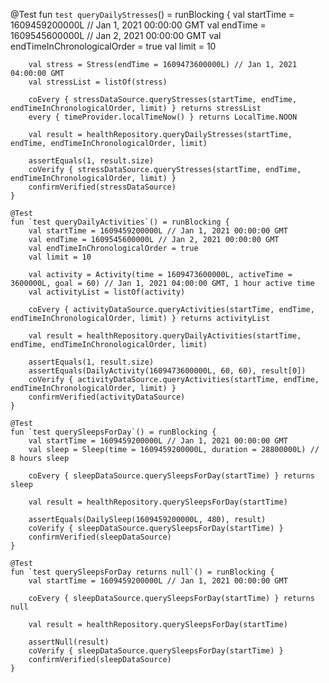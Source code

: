 
   @Test
    fun `test queryDailyStresses`() = runBlocking {
        val startTime = 1609459200000L // Jan 1, 2021 00:00:00 GMT
        val endTime = 1609545600000L // Jan 2, 2021 00:00:00 GMT
        val endTimeInChronologicalOrder = true
        val limit = 10

        val stress = Stress(endTime = 1609473600000L) // Jan 1, 2021 04:00:00 GMT
        val stressList = listOf(stress)

        coEvery { stressDataSource.queryStresses(startTime, endTime, endTimeInChronologicalOrder, limit) } returns stressList
        every { timeProvider.localTimeNow() } returns LocalTime.NOON

        val result = healthRepository.queryDailyStresses(startTime, endTime, endTimeInChronologicalOrder, limit)

        assertEquals(1, result.size)
        coVerify { stressDataSource.queryStresses(startTime, endTime, endTimeInChronologicalOrder, limit) }
        confirmVerified(stressDataSource)
    }

    @Test
    fun `test queryDailyActivities`() = runBlocking {
        val startTime = 1609459200000L // Jan 1, 2021 00:00:00 GMT
        val endTime = 1609545600000L // Jan 2, 2021 00:00:00 GMT
        val endTimeInChronologicalOrder = true
        val limit = 10

        val activity = Activity(time = 1609473600000L, activeTime = 3600000L, goal = 60) // Jan 1, 2021 04:00:00 GMT, 1 hour active time
        val activityList = listOf(activity)

        coEvery { activityDataSource.queryActivities(startTime, endTime, endTimeInChronologicalOrder, limit) } returns activityList

        val result = healthRepository.queryDailyActivities(startTime, endTime, endTimeInChronologicalOrder, limit)

        assertEquals(1, result.size)
        assertEquals(DailyActivity(1609473600000L, 60, 60), result[0])
        coVerify { activityDataSource.queryActivities(startTime, endTime, endTimeInChronologicalOrder, limit) }
        confirmVerified(activityDataSource)
    }

    @Test
    fun `test querySleepsForDay`() = runBlocking {
        val startTime = 1609459200000L // Jan 1, 2021 00:00:00 GMT
        val sleep = Sleep(time = 1609459200000L, duration = 28800000L) // 8 hours sleep

        coEvery { sleepDataSource.querySleepsForDay(startTime) } returns sleep

        val result = healthRepository.querySleepsForDay(startTime)

        assertEquals(DailySleep(1609459200000L, 480), result)
        coVerify { sleepDataSource.querySleepsForDay(startTime) }
        confirmVerified(sleepDataSource)
    }

    @Test
    fun `test querySleepsForDay returns null`() = runBlocking {
        val startTime = 1609459200000L // Jan 1, 2021 00:00:00 GMT

        coEvery { sleepDataSource.querySleepsForDay(startTime) } returns null

        val result = healthRepository.querySleepsForDay(startTime)

        assertNull(result)
        coVerify { sleepDataSource.querySleepsForDay(startTime) }
        confirmVerified(sleepDataSource)
    }
